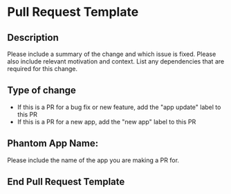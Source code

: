 # Pull Request Template

## Description

Please include a summary of the change and which issue is fixed. Please also include relevant motivation and context. List any dependencies that are required for this change.

## Type of change

- If this is a PR for a bug fix or new feature, add the "app update" label to this PR
- If this is a PR for a new app, add the "new app" label to this PR

## Phantom App Name:

Please include the name of the app you are making a PR for.

## End Pull Request Template

